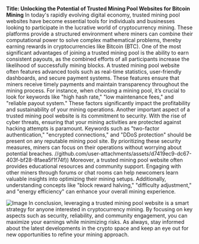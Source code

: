 **Title: Unlocking the Potential of Trusted Mining Pool Websites for Bitcoin Mining**
In today's rapidly evolving digital economy, trusted mining pool websites have become essential tools for individuals and businesses looking to participate in the lucrative world of cryptocurrency mining. These platforms provide a structured environment where miners can combine their computational power to solve complex mathematical problems, thereby earning rewards in cryptocurrencies like Bitcoin (BTC). One of the most significant advantages of joining a trusted mining pool is the ability to earn consistent payouts, as the combined efforts of all participants increase the likelihood of successfully mining blocks.
A trusted mining pool website often features advanced tools such as real-time statistics, user-friendly dashboards, and secure payment systems. These features ensure that miners receive timely payments and maintain transparency throughout the mining process. For instance, when choosing a mining pool, it’s crucial to look for keywords like "high hash rate," "low maintenance fees," and "reliable payout system." These factors significantly impact the profitability and sustainability of your mining operations.
Another important aspect of a trusted mining pool website is its commitment to security. With the rise of cyber threats, ensuring that your mining activities are protected against hacking attempts is paramount. Keywords such as "two-factor authentication," "encrypted connections," and "DDoS protection" should be present on any reputable mining pool site. By prioritizing these security measures, miners can focus on their operations without worrying about potential breaches.
 //github.com/user-attachments/assets/d7419ec9-dc67-403f-bf28-8faea5f1f74f))
Moreover, a trusted mining pool website often provides educational resources and community support. Engaging with other miners through forums or chat rooms can help newcomers learn valuable insights into optimizing their mining setups. Additionally, understanding concepts like "block reward halving," "difficulty adjustment," and "energy efficiency" can enhance your overall mining experience.

![Image](https://github.com/user-attachments/assets/d7419ec9-dc67-403f-bf28-8faea5f1f74f)
In conclusion, leveraging a trusted mining pool website is a smart strategy for anyone interested in cryptocurrency mining. By focusing on key aspects such as security, reliability, and community engagement, you can maximize your earnings while minimizing risks. As always, stay informed about the latest developments in the crypto space and keep an eye out for new opportunities to refine your mining approach.
